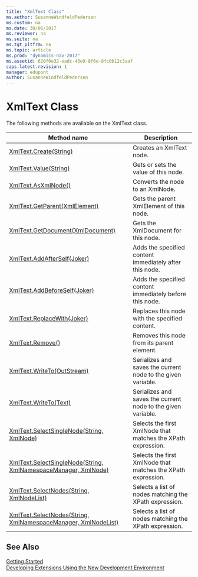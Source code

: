 ```yaml
---
title: "XmlText Class"
ms.author: SusanneWindfeldPedersen
ms.custom: na
ms.date: 30/06/2017
ms.reviewer: na
ms.suite: na
ms.tgt_pltfrm: na
ms.topic: article
ms.prod: "dynamics-nav-2017"
ms.assetid: 620f0e32-eadc-43e9-8f6e-8fc0b12c3aaf
caps.latest.revision: 1
manager: edupont
author: SusanneWindfeldPedersen
---
```


# XmlText Class
The following methods are available on the XmlText class.  
  
|Method name|Description|  
|-----------|-----------|  
|[XmlText.Create(String)](xmltext-create-method.md)|Creates an XmlText node.|  
|[XmlText.Value(String)](xmltext-value-property.md)|Gets or sets the value of this node.|  
|[XmlText.AsXmlNode()](xmltext-asxmlnode-method.md)|Converts the node to an XmlNode.|  
|[XmlText.GetParent(XmlElement)](xmltext-getparent-method.md)|Gets the parent XmlElement of this node.|  
|[XmlText.GetDocument(XmlDocument)](xmltext-getdocument-method.md)|Gets the XmlDocument for this node.|  
|[XmlText.AddAfterSelf(Joker)](xmltext-addafterself-method.md)|Adds the specified content immediately after this node.|  
|[XmlText.AddBeforeSelf(Joker)](xmltext-addbeforeself-method.md)|Adds the specified content immediately before this node.|  
|[XmlText.ReplaceWith(Joker)](xmltext-replacewith-method.md)|Replaces this node with the specified content.|  
|[XmlText.Remove()](xmltext-remove-method.md)|Removes this node from its parent element.|  
|[XmlText.WriteTo(OutStream)](xmltext-writeto-outstream-method.md)|Serializes and saves the current node to the given variable.|  
|[XmlText.WriteTo(Text)](xmltext-writeto-text-method.md)|Serializes and saves the current node to the given variable.|  
|[XmlText.SelectSingleNode(String, XmlNode)](xmltext-selectsinglenode-xpath-node-method.md)|Selects the first XmlNode that matches the XPath expression.|  
|[XmlText.SelectSingleNode(String, XmlNamespaceManager, XmlNode)](xmltext-selectsinglenode-xpath-namespacemanager-node-method.md)|Selects the first XmlNode that matches the XPath expression.|  
|[XmlText.SelectNodes(String, XmlNodeList)](xmltext-selectnodes-xpath-nodelist-method.md)|Selects a list of nodes matching the XPath expression.|  
|[XmlText.SelectNodes(String, XmlNamespaceManager, XmlNodeList)](xmltext-selectnodes-xpath-namespacemanager-nodelist-method.md)|Selects a list of nodes matching the XPath expression.|  
## See Also
[Getting Started](../devenv-get-started.md)  
[Developing Extensions Using the New Development Environment](../devenv-dev-overview.md)  
